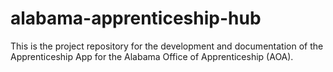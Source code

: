 # alabama-apprenticeship-hub
This is the project repository for the development and documentation of the Apprenticeship App for the Alabama Office of Apprenticeship (AOA).
